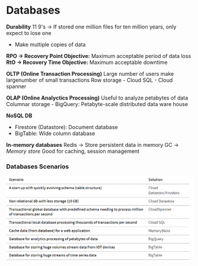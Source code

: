 # Databases

**Durability**
11 9's -> If stored one million files for ten million years, only expect to lose one
- Make multiple copies of data

**RPO -> Recovery Point Objective:** Maximum acceptable period of data loss 
**RtO -> Recovery Time Objective:** Maximum acceptable downtime

**OLTP (Online Transaction Processing)**
Large  number  of  users  make  largenumber of small transactions
Row storage
    - Cloud SQL
    - Cloud spanner

**OLAP (Online Analyctics Processing)**
Useful to analyze petabytes of data
Columnar storage
    - BigQuery: Petabyte-scale distributed data ware house

**NoSQL DB**
- Firestore (Datastore): Document database
- BigTable: Wide column database

**In-memory databases**
Redis -> Store persistent data in memory
GC -> *Memory store*
Good for caching, session management

### Databases Scenarios

![Scenarios](Images\image-4.png)

